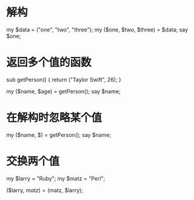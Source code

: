 # 解构

my $data = ("one", "two", "three");
my ($one, $two, $three) = $data;
say $one;

# 返回多个值的函数
sub getPerson() {
    return ("Taylor Swift", 26);
}

my ($name, $age) = getPerson();
say $name;

# 在解构时忽略某个值
my ($name, $) = getPerson();
say $name;

# 交换两个值
my $larry = "Ruby";
my $matz  = "Perl";

($larry, $matz) = ($matz, $larry);

